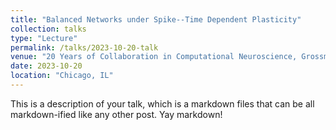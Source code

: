```yaml
---
title: "Balanced Networks under Spike--Time Dependent Plasticity"
collection: talks
type: "Lecture"
permalink: /talks/2023-10-20-talk
venue: "20 Years of Collaboration in Computational Neuroscience, Grossman Center, University of Chicago"
date: 2023-10-20
location: "Chicago, IL"
---
```


This is a description of your talk, which is a markdown files that can be all markdown-ified like any other post. Yay markdown!
